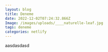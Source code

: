 ```yaml
---
layout: blog
title: Deneme
date: 2022-12-02T07:24:32.866Z
Image: /images/uploads/____naturelle-leaf.jpg
tags: deneme
categories: netlify
---
```

a﻿asdasdasd